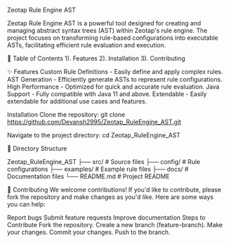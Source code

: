 Zeotap Rule Engine AST

Zeotap Rule Engine AST is a powerful tool designed for creating and managing abstract syntax trees (AST) within Zeotap's rule engine. The project focuses on transforming 
rule-based configurations into executable ASTs, facilitating efficient rule evaluation and execution.

📖 Table of Contents
1). Features
2). Installation
3). Contributing

✨ Features
Custom Rule Definitions - Easily define and apply complex rules.
AST Generation - Efficiently generate ASTs to represent rule configurations.
High Performance - Optimized for quick and accurate rule evaluation.
Java Support - Fully compatible with Java 11 and above.
Extendable - Easily extendable for additional use cases and features.



Installation
Clone the repository:
  git clone https://github.com/Devansh2995/Zeotap_RuleEngine_AST.git

Navigate to the project directory:
  cd Zeotap_RuleEngine_AST

📂 Directory Structure

  Zeotap_RuleEngine_AST
  ├── src/                     # Source files
  ├── config/                  # Rule configurations
  ├── examples/                # Example rule files
  ├── docs/                    # Documentation files
  └── README.md                # Project README

  
🤝 Contributing
We welcome contributions! If you'd like to contribute, please fork the repository and make changes as you'd like. Here are some ways you can help:

  Report bugs
  Submit feature requests
  Improve documentation
  Steps to Contribute
  Fork the repository.
  Create a new branch (feature-branch).
  Make your changes.
  Commit your changes.
  Push to the branch.
